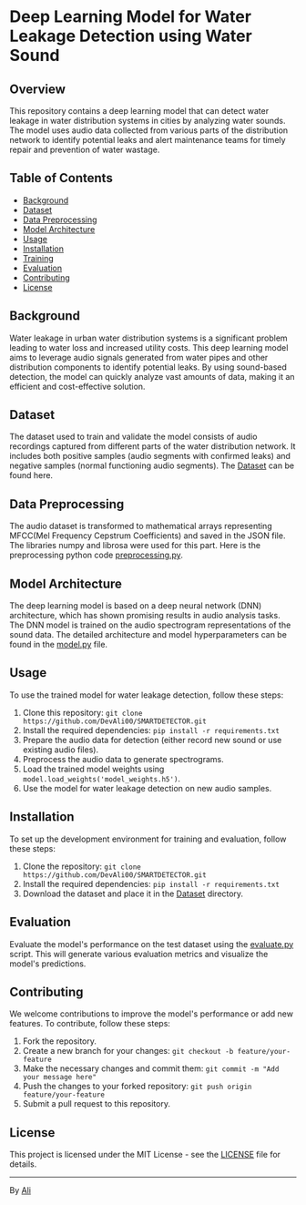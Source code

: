 # Deep Learning Model for Water Leakage Detection using Water Sound


## Overview

This repository contains a deep learning model that can detect water leakage in water distribution systems in cities by analyzing water sounds. The model uses audio data collected from various parts of the distribution network to identify potential leaks and alert maintenance teams for timely repair and prevention of water wastage.

## Table of Contents

- [Background](#background)
- [Dataset](#dataset)
- [Data Preprocessing](#Data-Preprocessing)
- [Model Architecture](#model-architecture)
- [Usage](#usage)
- [Installation](#installation)
- [Training](#training)
- [Evaluation](#evaluation)
- [Contributing](#contributing)
- [License](#license)

## Background

Water leakage in urban water distribution systems is a significant problem leading to water loss and increased utility costs. This deep learning model aims to leverage audio signals generated from water pipes and other distribution components to identify potential leaks. By using sound-based detection, the model can quickly analyze vast amounts of data, making it an efficient and cost-effective solution.

## Dataset

The dataset used to train and validate the model consists of audio recordings captured from different parts of the water distribution network. It includes both positive samples (audio segments with confirmed leaks) and negative samples (normal functioning audio segments). The [Dataset](https://data.mendeley.com/datasets/tbrnp6vrnj/1) can be found here.

## Data Preprocessing

The audio dataset is transformed to mathematical arrays representing MFCC(Mel Frequency Cepstrum Coefficients) and saved in the JSON file. The libraries numpy and librosa were used for this part. Here is the preprocessing python code [preprocessing.py](/preprocessing.py).


## Model Architecture

The deep learning model is based on a deep neural network (DNN) architecture, which has shown promising results in audio analysis tasks. The DNN model is trained on the audio spectrogram representations of the sound data. The detailed architecture and model hyperparameters can be found in the [model.py](/model.py) file.

## Usage

To use the trained model for water leakage detection, follow these steps:

1. Clone this repository: `git clone https://github.com/DevAli00/SMARTDETECTOR.git`
2. Install the required dependencies: `pip install -r requirements.txt`
3. Prepare the audio data for detection (either record new sound or use existing audio files).
4. Preprocess the audio data to generate spectrograms.
5. Load the trained model weights using `model.load_weights('model_weights.h5')`.
6. Use the model for water leakage detection on new audio samples.

## Installation

To set up the development environment for training and evaluation, follow these steps:

1. Clone the repository: `git clone https://github.com/DevAli00/SMARTDETECTOR.git`
2. Install the required dependencies: `pip install -r requirements.txt`
3. Download the dataset and place it in the [Dataset](https://data.mendeley.com/datasets/tbrnp6vrnj/1) directory.


## Evaluation

Evaluate the model's performance on the test dataset using the [evaluate.py](/evaluate.py) script. This will generate various evaluation metrics and visualize the model's predictions.


## Contributing

We welcome contributions to improve the model's performance or add new features. To contribute, follow these steps:

1. Fork the repository.
2. Create a new branch for your changes: `git checkout -b feature/your-feature`
3. Make the necessary changes and commit them: `git commit -m "Add your message here"`
4. Push the changes to your forked repository: `git push origin feature/your-feature`
5. Submit a pull request to this repository.

## License

This project is licensed under the MIT License - see the [LICENSE](/LICENSE) file for details.

---

By [Ali](https://github.com/DevAli00)
